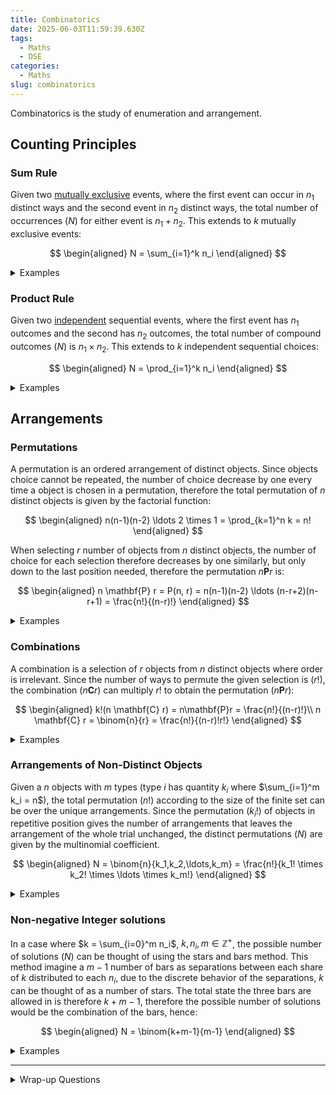 ```yaml
---
title: Combinatorics
date: 2025-06-03T11:59:39.630Z
tags:
  - Maths
  - DSE
categories:
  - Maths
slug: combinatorics
---
```


Combinatorics is the study of enumeration and arrangement.

## Counting Principles

### Sum Rule

Given two [mutually exclusive](./probability.md#mutually-exclusive) events, where the first event can occur in $n_1$ distinct ways and the second event in $n_2$ distinct ways, the total number of occurrences ($N$) for either event is $n_1 + n_2$. This extends to $k$ mutually exclusive events:

$$
\begin{aligned}
  N = \sum_{i=1}^k n_i
\end{aligned}
$$

<details>
<summary>Examples</summary>
<p>
- There is $5$ theme parks and $2$ water parks in the area, the number choices to attending one of them only would be $5+2 = 7$
</p>
</details>

### Product Rule

Given two [independent](./probability.md#independent) sequential events, where the first event has $n_1$ outcomes and the second has $n_2$ outcomes, the total number of compound outcomes ($N$) is $n_1 \times n_2$. This extends to $k$ independent sequential choices:

$$
\begin{aligned}
  N = \prod_{i=1}^k n_i
\end{aligned}
$$

<details>
<summary>Examples</summary>
<p>
- 4-digit PIN with $10$ options per digit yields $10^4 = 10,000$ combinations
- A 16-input AND gate with binary inputs has $2^{16} = 65,536$ possible input
- Restaurant offers $3$ appetizers, $4$ entrees, $2$ desserts. There are $3\cdot 4 \cdot 2 = 24$ distinct meal combinations
</p>
</details>

## Arrangements

### Permutations

A permutation is an ordered arrangement of distinct objects. Since objects choice cannot be repeated, the number of choice decrease by one every time a object is chosen in a permutation, therefore the total permutation of $n$ distinct objects is given by the factorial function:

$$
\begin{aligned}
  n(n-1)(n-2) \ldots 2 \times 1 = \prod_{k=1}^n k = n!
\end{aligned}
$$

When selecting $r$ number of objects from $n$ distinct objects, the number of choice for each selection therefore decreases by one similarly, but only down to the last position needed, therefore the permutation $n \mathbf{P} r$ is:

$$
\begin{aligned}
  n \mathbf{P} r = P(n, r) = n(n-1)(n-2) \ldots (n-r+2)(n-r+1) = \frac{n!}{(n-r)!}
\end{aligned}
$$

<details>
<summary>Examples</summary>
<p>
- Number of ways you can put $5$ people in a queue from a class of $30$ people, $30 \mathbf{P} 5 = 17 100 720$
- $15$ runners distributed across gold/silver/bronze positions: $P(15,3) = 15 \times 14 \times 13 = 2,730$ arrangements
- 7 teams assigned to 7 distinct time slots: $P(7,7) = 5,040$ distinct schedules
</p>
</details>

### Combinations

A combination is a selection of $r$ objects from $n$ distinct objects where order is irrelevant. Since the number of ways to permute the given selection is ($r!$), the combination ($n \mathbf{C} r$) can multiply $r!$ to obtain the permutation ($n \mathbf{P} r$):

$$
\begin{aligned}
  k!(n \mathbf{C} r) = n\mathbf{P}r = \frac{n!}{(n-r)!}\\
  n \mathbf{C} r = \binom{n}{r} = \frac{n!}{(n-r)!r!}
\end{aligned}
$$

<details>
<summary>Examples</summary>
<p>
- Number of ways you can put $5$ people in a group from a class of $30$ people, $30 \mathbf{C} 5 = 142506$
- 5 members chosen from 20 candidates: $\binom{20}{5} = 15,504$
</p>
</details>

### Arrangements of Non-Distinct Objects

Given a $n$ objects with $m$ types (type $i$ has quantity $k_i$ where $\sum_{i=1}^m k_i = n$), the total permutation ($n!$) according to the size of the finite set can be over the unique arrangements. Since the permutation ($k_i!$) of objects in repetitive position gives the number of arrangements that leaves the arrangement of the whole trial unchanged, the distinct permutations ($N$) are given by the multinomial coefficient.

$$
\begin{aligned}
  N = \binom{n}{k_1,k_2,\ldots,k_m} = \frac{n!}{k_1! \times k_2! \times \ldots \times k_m!}
\end{aligned}
$$

<details>
<summary>Examples</summary>
<p>
- Arranging "TRIGGER" (7 letters: T,R,I,G,G,E,R):  
  $n=7$, $k_G=2$, $k_R=2$, others unique $\implies N = \frac{7!}{2! \cdot 2!} = 1260$ distinct sequences.
</p>
</details>

### Non-negative Integer solutions

In a case where $k = \sum_{i=0}^m n_i$, $k, n_i, m \in \mathbb{Z^+}$, the possible number of solutions ($N$) can be thought of using the stars and bars method. This method imagine a $m-1$ number of bars as separations between each share of $k$ distributed to each $n_i$, due to the discrete behavior of the separations, $k$ can be thought of as a number of stars. The total state the three bars are allowed in is therefore $k+m-1$, therefore the possible number of solutions would be the combination of the bars, hence:

$$
\begin{aligned}
  N = \binom{k+m-1}{m-1}
\end{aligned}
$$

<details>
<summary>Examples</summary>
<p>
- $a+b+c+d = 10$
  - There are $10$ stars : $\{**********\}$, $3$ bars to separate $\{|||\}$
  - One possible state would be : $\{|*****|***|**\}$, equal to $a=0, b=5, c=3, d=2$
  - $N = \binom{k+m-1}{m-1} = \binom{10+4-1}{4-1} = 286$
</p>
</details>

---

<details>
<summary>Wrap-up Questions</summary>
<p>

1. **Question:** How many 8-character passwords exist if they must contain at least one uppercase letter, one lowercase letter, one digit, and one symbol (from 10 symbols), with no repeated characters?
   <details>
   <summary>Answer</summary>
   <p>
   - Total permutations of 8 distinct characters from 62 options (26 uppercase, 26 lowercase, 10 digits, 10 symbols): $P(62,8)$.  
   - Subtract invalid cases using inclusion-exclusion:  
     $$
     \begin{aligned}
           P(62,8) - \binom{4}{1}P(52,8) + \binom{4}{2}P(42,8) - \binom{4}{3}P(32,8) + \binom{4}{4}P(22,8)
     \end{aligned}
     $$

   </p>
   </details>

2. **Question:** You have 10 books: 4 distinct mathematics books, 3 identical physics books, and 2 identical chemistry books. How many distinct ways can they be arranged on a shelf?
   <details>
   <summary>Answer</summary>
   <p>
   - Account for identical books: $\frac{10!}{3! \cdot 2!}$.  
   </p>
   </details>

3. **Question:** From 10 people, select a committee of 5 with roles: president, vice-president, and 3 indistinct members. How many ways can this be done?
   <details>
   <summary>Answer</summary>
   <p>
   - Choose president and vice-president (ordered): $\binom{10}{2} \cdot 2!$.  
   - Choose 3 indistinct members from remaining: $\binom{8}{3}$.  
   - Total: $\binom{10}{2} \cdot 2! \cdot \binom{8}{3}$.  
   </p>
   </details>

4. **Question:** 6 people queue for a bus, but 2 refuse to stand next to each other. How many valid permutations exist?
   <details>
   <summary>Answer</summary>
   <p>
   - Total permutations: $6!$.  
   - Subtract permutations where the two are adjacent: $2 \cdot 5!$.  
   - Valid: $6! - 2 \cdot 5! = 480$.  
   </p>
   </details>

5. **Question:** An exam has 3 sections with 5 questions each. How many ways can you choose 6 questions if you must pick ≥1 from each section?
   <details>
   <summary>Answer</summary>
   <p>
   - Use inclusion-exclusion:  
     $$
     \binom{15}{6} - \binom{3}{1}\binom{10}{6} + \binom{3}{2}\binom{5}{6} - \binom{3}{3}\binom{0}{6}
     $$
     (Note: $\binom{5}{6} = 0$, $\binom{0}{6} = 0$).  
   </p></details>

6. **Question:** Divide 10 students into two groups of 5, but Alice and Bob cannot be in the same group. How many unique arrangements can be made?
   <details>
   <summary>Answer</summary>
   <p>
   - Total ways to partition into unlabeled groups: $\frac{1}{2}\binom{10}{5}$.  
   - Subtract cases where Alice and Bob are together: $\frac{1}{2} \left[ \binom{10}{5} - \binom{8}{3} \right]$ (since $\binom{8}{3}$ fixes them together).  
   </p></details>

7. **Question:** How many 4-letter words can be formed from "MISSISSIPPI" with no repeated letters?
   <details>
   <summary>Answer</summary>
   <p>
   - Only 4 distinct letters (M,I,S,P) in the multiset. Impossible to form words with no repeats: $0$.  
   </p>
   </details>

8. **Question:** A pizza place offers 10 distinct toppings (6 meat, 4 vegetable). How many pizzas can be made with 3–5 toppings, including at least one meat and one vegetable?
   <details>
   <summary>Answer</summary>
   <p>
   - For $k$ toppings ($k = 3,4,5$): $\binom{10}{k} - \binom{6}{k} - \binom{4}{k}$ (exclude all-meat/all-vegetable).  
   - Sum: $\left[\binom{10}{3}{-}\binom{6}{3}{-}\binom{4}{3}\right] {+} \left[\binom{10}{4}{-}\binom{6}{4}{-}\binom{4}{4}\right] {+} \left[\binom{10}{5}{-}\binom{6}{5}{-}\binom{4}{5}\right] = 96{+}194{+}246 = 536$.  
   </p>
   </details>

9. **Question:** A student must choose 4 courses from 7 morning and 5 afternoon offerings, with ≥1 morning and ≥2 afternoon courses. How many ways?
   <details>
   <summary>Answer</summary>
   <p>
   - Cases: (1 morning, 3 afternoon) or (2 morning, 2 afternoon).  
   - $\binom{7}{1}\binom{5}{3} + \binom{7}{2}\binom{5}{2} = 7 \cdot 10 + 21 \cdot 10 = 280$.  
   </p>
   </details>

10. **Question:** A license plate has 3 distinct letters (A–Z) followed by 3 distinct digits (0–9). How many plates exist if the number formed by the digits is even?
    <details>
    <summary>Answer</summary>
    <p>
    - Letters: $P(26,3)$.  
    - Digits: Choose last digit (even: 0,2,4,6,8; 5 options), then arrange first two from remaining 9 digits: $5 \cdot P(9,2)$.  
    - Total: $P(26,3) \cdot 5 \cdot 9 \cdot 8 = 5,616,000$.  
    </p>
    </details>

11. **Question:** A bag has 6 identical red, 4 identical blue, and 5 identical green marbles. How many distinct ways can you draw 4 marbles?
    <details>
    <summary>Answer</summary>
    <p>
    - Nonnegative integer solutions to $R + B + G = 4$: $\binom{4+3-1}{4} = \binom{6}{4} = 15$.  
    </p>
    </details>

12. **Question:** How many 5-card poker hands contain at least one card from each suit?
    <details>
    <summary>Answer</summary>
    <p>
    - Choose suit with two cards: $\binom{4}{1}$.  
    - Choose 2 cards from that suit: $\binom{13}{2}$.  
    - Choose 1 card from each other suit: $\binom{13}{1}^3$.  
    - Total: $\binom{4}{1} \binom{13}{2} \binom{13}{1}^3 = 4 \cdot 78 \cdot 13^3$.  
    </p>
    </details>

13. **Question:** Arrange 5 distinct math and 4 distinct history books on a shelf such that no two math books are adjacent.
    <details>
    <summary>Answer</summary>
    <p>
    - Arrange history books (creates 5 gaps): $4!$.  
    - Place math books in gaps (one per gap): $5!$.  
    - Total: $4! \cdot 5! = 24 \cdot 120 = 2,880$.  
    </p>
    </details>

14. **Question:** How many positive integers $<1000$ have digits summing to $10$?
    <details>
    <summary>Answer</summary>
    <p>
    - Represent numbers as 3-digit strings (allow leading zeros).  
    - Nonnegative solutions to $a+b+c=10$ with $0 \leq a,b,c \leq 9$: $\binom{12}{10} - \binom{3}{1} = 66 - 3 = 63$ (subtract cases where a digit ≥10).  
    </p>
    </details>

15. **Question:** A family (parents, two children) and 3 friends are seated in a row. Parents must sit together, and children must be separated by at least one adult. How many arrangements?
    <details>
    <summary>Answer</summary>
    <p>
    - Treat parents as a block: $2!$ internal arrangements.  
    - Total with parents together: $2! \cdot 6! = 1,440$.  
    - Subtract cases where children are adjacent (treat as a block): $2! \cdot 2! \cdot 5! = 480$.  
    - Valid: $1,440 - 480 = 960$.  
    </p>
    </details>

16. **Question:** Assign 10 distinct gifts to 3 distinct children such that each gets ≥2 gifts.
    <details>
    <summary>Answer</summary>
    <p>
    - Total assignments: $3^{10}$.  
    - Subtract cases where a child gets $<2$ gifts (inclusion-exclusion):  
      $$
      3^{10} - \binom{3}{1}\left[\binom{10}{0}2^{10} + \binom{10}{1}2^9\right] + \binom{3}{2}\left[1 + 2\binom{10}{1} + \binom{10}{2}2!\right] = 59,049 - 18,099 = 40,950.
      $$
    </p>
    </details>

17. **Question:** Pair 5 men and 5 women for a dance. Two men (A,B) refuse to dance with a particular woman (X). How many valid pairings?
    <details>
    <summary>Answer</summary>
    <p>
    - Total pairings: $5!$.  
    - Subtract pairings where A or B is paired with X: $5! - 2 \cdot 4! = 120 - 48 = 72$.  
    </p>
    </details>

18. **Question:** How many distinct 4-digit numbers can be formed from {1,2,3,4,5,6} with each digit used ≤2 times?
    <details>
    <summary>Answer</summary>
    <p>
    - Case 1 (all distinct): $\binom{6}{4}4! = 360$.  
    - Case 2 (one digit twice, two once): $\binom{6}{1}\binom{5}{2} \frac{4!}{2!} = 720$.  
    - Case 3 (two digits twice): $\binom{6}{2} \frac{4!}{2!2!} = 90$.  
    - Total: $360 + 720 + 90 = 1,170$.  
    </p>
    </details>

19. **Question:** A coin is flipped 10 times. How many outcomes have between 3 and 5 heads (inclusive)?
    <details>
    <summary>Answer</summary>
    <p>
    - Sum: $\binom{10}{3} + \binom{10}{4} + \binom{10}{5} = 120 + 210 + 252 = 582$.  
    </p>
    </details>

20. **Question:** A bakery has 8 types of donuts. How many ways to buy a dozen (12) if you must buy $\lq 1$ of each type?
    <details>
    <summary>Answer</summary>
    <p>
    - First take one of each type. Distribute remaining 4 donuts freely: $\binom{4+8-1}{4} = \binom{11}{4} = 330$.  
    </p>
    </details>

</p>
</details>
